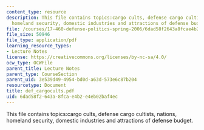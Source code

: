 ```yaml
---
content_type: resource
description: This file contains topics:cargo cults, defense cargo cultists, nations,
  homeland security, domestic industries and attractions of defense budget.
file: /courses/17-460-defense-politics-spring-2006/6dad58f2643a8fcae4b2e4eb02baf4ec_def_cargocults.pdf
file_size: 50946
file_type: application/pdf
learning_resource_types:
- Lecture Notes
license: https://creativecommons.org/licenses/by-nc-sa/4.0/
ocw_type: OCWFile
parent_title: Lecture Notes
parent_type: CourseSection
parent_uid: 3e539d49-4954-bd0d-a63d-573e6c87b204
resourcetype: Document
title: def_cargocults.pdf
uid: 6dad58f2-643a-8fca-e4b2-e4eb02baf4ec
---
```

This file contains topics:cargo cults, defense cargo cultists, nations, homeland security, domestic industries and attractions of defense budget.